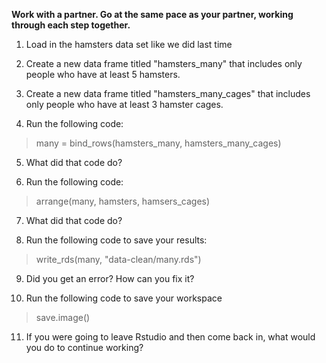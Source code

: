 **Work with a partner. Go at the same pace as your partner, working through each step together.**

1. Load in the hamsters data set like we did last time

2. Create a new data frame titled "hamsters_many" that includes only people who have at least 5 hamsters.

3. Create a new data frame titled "hamsters_many_cages" that includes only people who have at least 3 hamster cages.

4. Run the following code:

> many = bind_rows(hamsters_many, hamsters_many_cages)

5. What did that code do? 

6. Run the following code:

> arrange(many, hamsters, hamsers_cages)

7. What did that code do?

8. Run the following code to save your results:

> write_rds(many, "data-clean/many.rds")

9. Did you get an error? How can you fix it?

10. Run the following code to save your workspace

> save.image()

11. If you were going to leave Rstudio and then come back in, what would you do to continue working?
